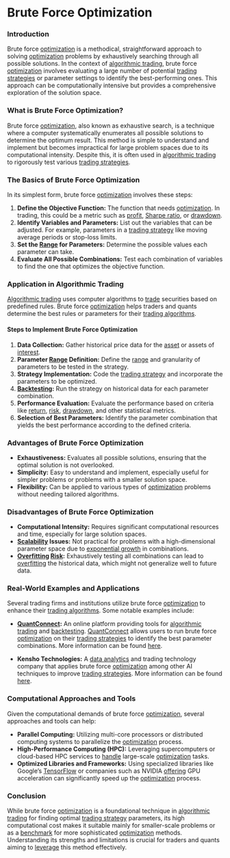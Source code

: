 # Brute Force Optimization

### Introduction

Brute force [optimization](../o/optimization.md) is a methodical, straightforward approach to solving [optimization](../o/optimization.md) problems by exhaustively searching through all possible solutions. In the context of [algorithmic trading](../a/algorithmic_trading.md), brute force [optimization](../o/optimization.md) involves evaluating a large number of potential [trading strategies](../t/trading_strategies.md) or parameter settings to identify the best-performing ones. This approach can be computationally intensive but provides a comprehensive exploration of the solution space.

### What is Brute Force Optimization?

Brute force [optimization](../o/optimization.md), also known as exhaustive search, is a technique where a computer systematically enumerates all possible solutions to determine the optimum result. This method is simple to understand and implement but becomes impractical for large problem spaces due to its computational intensity. Despite this, it is often used in [algorithmic trading](../a/algorithmic_trading.md) to rigorously test various [trading strategies](../t/trading_strategies.md).

### The Basics of Brute Force Optimization

In its simplest form, brute force [optimization](../o/optimization.md) involves these steps:
1. **Define the Objective Function:** The function that needs [optimization](../o/optimization.md). In trading, this could be a metric such as [profit](../p/profit.md), [Sharpe ratio](../s/sharpe_ratio.md), or [drawdown](../d/drawdown.md).
2. **Identify Variables and Parameters:** List out the variables that can be adjusted. For example, parameters in a [trading strategy](../t/trading_strategy.md) like moving average periods or stop-loss limits.
3. **Set the [Range](../r/range.md) for Parameters:** Determine the possible values each parameter can take.
4. **Evaluate All Possible Combinations:** Test each combination of variables to find the one that optimizes the objective function.

### Application in Algorithmic Trading

[Algorithmic trading](../a/algorithmic_trading.md) uses computer algorithms to [trade](../t/trade.md) securities based on predefined rules. Brute force [optimization](../o/optimization.md) helps traders and quants determine the best rules or parameters for their [trading algorithms](../t/trading_algorithms.md). 

#### Steps to Implement Brute Force Optimization

1. **Data Collection:** Gather historical price data for the [asset](../a/asset.md) or assets of [interest](../i/interest.md).
2. **Parameter [Range](../r/range.md) Definition:** Define the [range](../r/range.md) and granularity of parameters to be tested in the strategy.
3. **Strategy Implementation:** Code the [trading strategy](../t/trading_strategy.md) and incorporate the parameters to be optimized.
4. **[Backtesting](../b/backtesting.md):** Run the strategy on historical data for each parameter combination.
5. **Performance Evaluation:** Evaluate the performance based on criteria like [return](../r/return.md), [risk](../r/risk.md), [drawdown](../d/drawdown.md), and other statistical metrics.
6. **Selection of Best Parameters:** Identify the parameter combination that yields the best performance according to the defined criteria.

### Advantages of Brute Force Optimization

- **Exhaustiveness:** Evaluates all possible solutions, ensuring that the optimal solution is not overlooked.
- **Simplicity:** Easy to understand and implement, especially useful for simpler problems or problems with a smaller solution space.
- **Flexibility:** Can be applied to various types of [optimization](../o/optimization.md) problems without needing tailored algorithms.

### Disadvantages of Brute Force Optimization

- **Computational Intensity:** Requires significant computational resources and time, especially for large solution spaces.
- **[Scalability](../s/scalability.md) Issues:** Not practical for problems with a high-dimensional parameter space due to [exponential growth](../e/exponential_growth.md) in combinations.
- **[Overfitting](../o/overfitting.md) [Risk](../r/risk.md):** Exhaustively testing all combinations can lead to [overfitting](../o/overfitting.md) the historical data, which might not generalize well to future data.

### Real-World Examples and Applications

Several trading firms and institutions utilize brute force [optimization](../o/optimization.md) to enhance their [trading algorithms](../t/trading_algorithms.md). Some notable examples include:

- **[QuantConnect](../q/quantconnect.md):** An online platform providing tools for [algorithmic trading](../a/algorithmic_trading.md) and [backtesting](../b/backtesting.md). [QuantConnect](../q/quantconnect.md) allows users to run brute force [optimization](../o/optimization.md) on their [trading strategies](../t/trading_strategies.md) to identify the best parameter combinations. More information can be found [here](https://www.quantconnect.com).

- **Kensho Technologies:** A [data analytics](../d/data_analytics.md) and trading technology company that applies brute force [optimization](../o/optimization.md) among other AI techniques to improve [trading strategies](../t/trading_strategies.md). More information can be found [here](https://www.kensho.com).

### Computational Approaches and Tools

Given the computational demands of brute force [optimization](../o/optimization.md), several approaches and tools can help:

- **Parallel Computing:** Utilizing multi-core processors or distributed computing systems to parallelize the [optimization](../o/optimization.md) process.
- **High-Performance Computing (HPC):** Leveraging supercomputers or cloud-based HPC services to [handle](../h/handle.md) large-scale [optimization](../o/optimization.md) tasks.
- **Optimized Libraries and Frameworks:** Using specialized libraries like Google’s [TensorFlow](../t/tensorflow.md) or companies such as NVIDIA [offering](../o/offering.md) GPU acceleration can significantly speed up the [optimization](../o/optimization.md) process.

### Conclusion

While brute force [optimization](../o/optimization.md) is a foundational technique in [algorithmic trading](../a/algorithmic_trading.md) for finding optimal [trading strategy](../t/trading_strategy.md) parameters, its high computational cost makes it suitable mainly for smaller-scale problems or as a [benchmark](../b/benchmark.md) for more sophisticated [optimization](../o/optimization.md) methods. Understanding its strengths and limitations is crucial for traders and quants aiming to [leverage](../l/leverage.md) this method effectively.